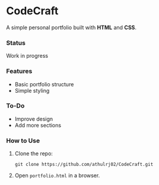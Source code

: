 # CodeCraft

A simple personal portfolio built with **HTML** and **CSS**.  

### Status  
Work in progress   

### Features  
- Basic portfolio structure  
- Simple styling  

### To-Do  
- Improve design  
- Add more sections  

### How to Use  
1. Clone the repo:  
   ```
   git clone https://github.com/athulrj02/CodeCraft.git
   ```
2. Open `portfolio.html` in a browser.  

